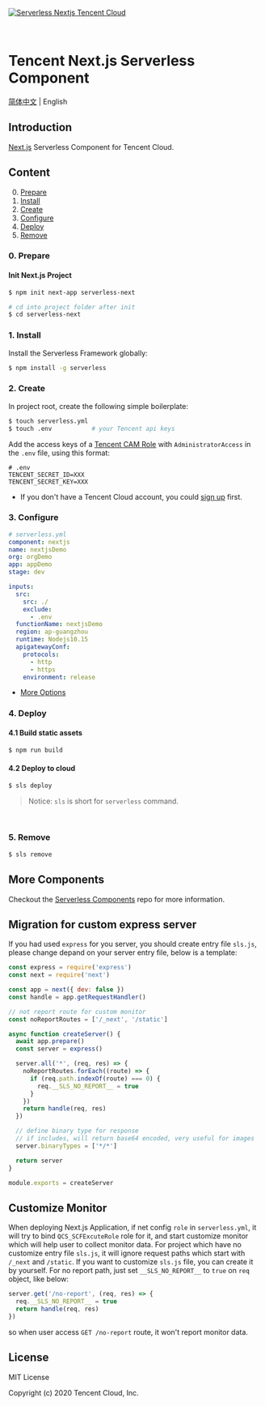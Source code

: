 [![Serverless Nextjs Tencent Cloud](https://img.serverlesscloud.cn/2020224/1582553715762-next.js_%E9%95%BF.png)](http://serverless.com)

&nbsp;

# Tencent Next.js Serverless Component

[简体中文](./README.md) | English

## Introduction

[Next.js](https://github.com/zeit/next.js) Serverless Component for Tencent Cloud.

## Content

0. [Prepare](#0-prepare)
1. [Install](#1-install)
1. [Create](#2-create)
1. [Configure](#3-configure)
1. [Deploy](#4-deploy)
1. [Remove](#5-Remove)

### 0. Prepare

#### Init Next.js Project

```bash
$ npm init next-app serverless-next

# cd into project folder after init
$ cd serverless-next
```

### 1. Install

Install the Serverless Framework globally:

```bash
$ npm install -g serverless
```

### 2. Create

In project root, create the following simple boilerplate:

```bash
$ touch serverless.yml
$ touch .env           # your Tencent api keys
```

Add the access keys of a [Tencent CAM Role](https://console.cloud.tencent.com/cam/capi) with `AdministratorAccess` in the `.env` file, using this format:

```
# .env
TENCENT_SECRET_ID=XXX
TENCENT_SECRET_KEY=XXX
```

- If you don't have a Tencent Cloud account, you could [sign up](https://intl.cloud.tencent.com/register) first.

### 3. Configure

```yml
# serverless.yml
component: nextjs
name: nextjsDemo
org: orgDemo
app: appDemo
stage: dev

inputs:
  src:
    src: ./
    exclude:
      - .env
  functionName: nextjsDemo
  region: ap-guangzhou
  runtime: Nodejs10.15
  apigatewayConf:
    protocols:
      - http
      - https
    environment: release
```

- [More Options](/docs/configure.md)

### 4. Deploy

#### 4.1 Build static assets

```bash
$ npm run build
```

#### 4.2 Deploy to cloud

```bash
$ sls deploy
```

> Notice: `sls` is short for `serverless` command.

&nbsp;

### 5. Remove

```bash
$ sls remove
```

## More Components

Checkout the [Serverless Components](https://github.com/serverless/components) repo for more information.

## Migration for custom express server

If you had used `express` for you server, you should create entry file `sls.js`, please change depand on your server entry file, below is a template:

```js
const express = require('express')
const next = require('next')

const app = next({ dev: false })
const handle = app.getRequestHandler()

// not report route for custom monitor
const noReportRoutes = ['/_next', '/static']

async function createServer() {
  await app.prepare()
  const server = express()

  server.all('*', (req, res) => {
    noReportRoutes.forEach((route) => {
      if (req.path.indexOf(route) === 0) {
        req.__SLS_NO_REPORT__ = true
      }
    })
    return handle(req, res)
  })

  // define binary type for response
  // if includes, will return base64 encoded, very useful for images
  server.binaryTypes = ['*/*']

  return server
}

module.exports = createServer
```

## Customize Monitor

When deploying Next.js Application, if net config `role` in `serverless.yml`, it will try to bind `QCS_SCFExcuteRole` role for it, and start customize monitor which will help user to collect monitor data.
For project which have no customize entry file `sls.js`, it will ignore request paths which start with `/_next` and `/static`. If you want to customize `sls.js` file, you can create it by yourself. For no report path, just set `__SLS_NO_REPORT__` to `true` on `req` object, like below:

```js
server.get('/no-report', (req, res) => {
  req.__SLS_NO_REPORT__ = true
  return handle(req, res)
})
```

so when user access `GET /no-report` route, it won't report monitor data.

## License

MIT License

Copyright (c) 2020 Tencent Cloud, Inc.
